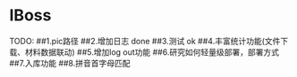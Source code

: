 # IBoss

TODO:
##1.pic路径
##2.增加日志 done
##3.测试 ok
##4.丰富统计功能(文件下载、材料数据联动)
##5.增加log out功能
##6.研究如何轻量级部署，部署方式
##7.入库功能
##8.拼音首字母匹配



  
